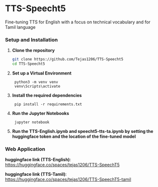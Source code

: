 # TTS-Speecht5
Fine-tuning TTS for English with a focus on technical vocabulary and for Tamil language

### Setup and Installation

1. **Clone the repository**
   ```bash
   git clone https://github.com/Tejas1206/TTS-Speecht5
   cd TTS-Speecht5
   ```
2. **Set up a Virtual Environment**
   ```Shell
    python3 -m venv venv
    venv\Scripts\activate  
    ```
3. **Install the required dependencies**
   ```Shell
    pip install -r requirements.txt  
    ```
4. **Run the Jupyter Notebooks**
   ```Shell
    jupyter notebook  
    ```
5. **Run the TTS-English.ipynb and speecht5-tts-ta.ipynb by setting the huggingface token and the location of the fine-tuned model**

### Web Application

**huggingface link (TTS-English)**: https://huggingface.co/spaces/tejas1206/TTS-SpeechT5

**huggingface link (TTS-Tamil)**: https://huggingface.co/spaces/tejas1206/TTS-SpeechT5-tamil
